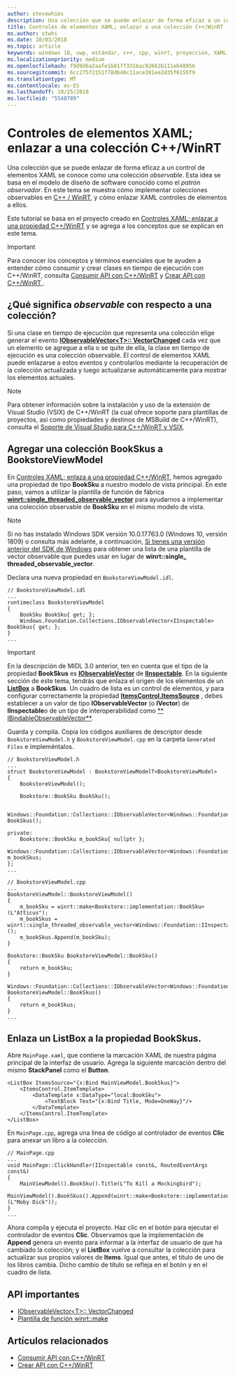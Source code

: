```yaml
---
author: stevewhims
description: Una colección que se puede enlazar de forma eficaz a un control de elementos XAML se conoce como una colección *observable*. Este tema muestra cómo implementar y consumir una colección observable y cómo enlazar un control de elementos XAML a dicha colección.
title: Controles de elementos XAML; enlazar a una colección C++/WinRT
ms.author: stwhi
ms.date: 10/03/2018
ms.topic: article
keywords: windows 10, uwp, estándar, c++, cpp, winrt, proyección, XAML, control, enlace, colección
ms.localizationpriority: medium
ms.openlocfilehash: f9d9d6a2aafe1b81ff331bac92662b111eb48956
ms.sourcegitcommit: 6cc275f2151f78db40c11ace381ee2d35f0155f9
ms.translationtype: MT
ms.contentlocale: es-ES
ms.lasthandoff: 10/25/2018
ms.locfileid: "5548789"
---
```

# <a name="xaml-items-controls-bind-to-a-cwinrt-collection"></a>Controles de elementos XAML; enlazar a una colección C++/WinRT

Una colección que se puede enlazar de forma eficaz a un control de elementos XAML se conoce como una colección *observable*. Esta idea se basa en el modelo de diseño de software conocido como el *patrón observador*. En este tema se muestra cómo implementar colecciones observables en [C++ / WinRT](/windows/uwp/cpp-and-winrt-apis/intro-to-using-cpp-with-winrt), y cómo enlazar XAML controles de elementos a ellos.

Este tutorial se basa en el proyecto creado en [Controles XAML; enlazar a una propiedad C++/WinRT](binding-property.md) y se agrega a los conceptos que se explican en este tema.

> [!IMPORTANT]
> Para conocer los conceptos y términos esenciales que te ayuden a entender cómo consumir y crear clases en tiempo de ejecución con C++/WinRT, consulta [Consumir API con C++/WinRT](consume-apis.md) y [Crear API con C++/WinRT ](author-apis.md).

## <a name="what-does-observable-mean-for-a-collection"></a>¿Qué significa *observable* con respecto a una colección?
Si una clase en tiempo de ejecución que representa una colección elige generar el evento [**IObservableVector&lt;T&gt;:: VectorChanged**](/uwp/api/windows.foundation.collections.iobservablevector-1.vectorchanged) cada vez que un elemento se agregue a ella o se quite de ella, la clase en tiempo de ejecución es una colección observable. El control de elementos XAML puede enlazarse a estos eventos y controlarlos mediante la recuperación de la colección actualizada y luego actualizarse automáticamente para mostrar los elementos actuales.

> [!NOTE]
> Para obtener información sobre la instalación y uso de la extensión de Visual Studio (VSIX) de C++/WinRT (la cual ofrece soporte para plantillas de proyectos, así como propiedades y destinos de MSBuild de C++/WinRT), consulta el [Soporte de Visual Studio para C++/WinRT y VSIX](intro-to-using-cpp-with-winrt.md#visual-studio-support-for-cwinrt-and-the-vsix).

## <a name="add-a-bookskus-collection-to-bookstoreviewmodel"></a>Agregar una colección **BookSkus** a **BookstoreViewModel**

En [Controles XAML; enlaza a una propiedad C++/WinRT](binding-property.md), hemos agregado una propiedad de tipo **BookSku** a nuestro modelo de vista principal. En este paso, vamos a utilizar la plantilla de función de fábrica [**winrt::single_threaded_observable_vector**](/uwp/cpp-ref-for-winrt/single-threaded-observable-vector) para ayudarnos a implementar una colección observable de **BookSku** en el mismo modelo de vista.

> [!NOTE]
> Si no has instalado Windows SDK versión 10.0.17763.0 (Windows 10, versión 1809) o consulta más adelante, a continuación, [Si tienes una versión anterior del SDK de Windows](/uwp/cpp-ref-for-winrt/single-threaded-observable-vector#if-you-have-an-older-version-of-the-windows-sdk) para obtener una lista de una plantilla de vector observable que puedes usar en lugar de **winrt::single_ threaded_observable_vector**.

Declara una nueva propiedad en `BookstoreViewModel.idl`.

```idl
// BookstoreViewModel.idl
...
runtimeclass BookstoreViewModel
{
    BookSku BookSku{ get; };
    Windows.Foundation.Collections.IObservableVector<IInspectable> BookSkus{ get; };
}
...
```

> [!IMPORTANT]
> En la descripción de MIDL 3.0 anterior, ten en cuenta que el tipo de la propiedad **BookSkus** es [**IObservableVector**](/uwp/api/windows.foundation.collections.ivector_t_) de [**IInspectable**](/windows/desktop/api/inspectable/nn-inspectable-iinspectable). En la siguiente sección de este tema, tendrás que enlaza el origen de los elementos de un [**ListBox**](/uwp/api/windows.ui.xaml.controls.listbox) a **BookSkus**. Un cuadro de lista es un control de elementos, y para configurar correctamente la propiedad [**ItemsControl.ItemsSource**](/uwp/api/windows.ui.xaml.controls.itemscontrol.itemssource) , debes establecer a un valor de tipo **IObservableVector** (o **IVector**) de **IInspectable**o de un tipo de interoperabilidad como [** IBindableObservableVector**](/uwp/api/windows.ui.xaml.interop.ibindableobservablevector).

Guarda y compila. Copia los códigos auxiliares de descriptor desde `BookstoreViewModel.h` y `BookstoreViewModel.cpp` en la carpeta `Generated Files` e impleméntalos.

```cppwinrt
// BookstoreViewModel.h
...
struct BookstoreViewModel : BookstoreViewModelT<BookstoreViewModel>
{
    BookstoreViewModel();

    Bookstore::BookSku BookSku();

    Windows::Foundation::Collections::IObservableVector<Windows::Foundation::IInspectable> BookSkus();

private:
    Bookstore::BookSku m_bookSku{ nullptr };
    Windows::Foundation::Collections::IObservableVector<Windows::Foundation::IInspectable> m_bookSkus;
};
...
```

```cppwinrt
// BookstoreViewModel.cpp
...
BookstoreViewModel::BookstoreViewModel()
{
    m_bookSku = winrt::make<Bookstore::implementation::BookSku>(L"Atticus");
    m_bookSkus = winrt::single_threaded_observable_vector<Windows::Foundation::IInspectable>();
    m_bookSkus.Append(m_bookSku);
}

Bookstore::BookSku BookstoreViewModel::BookSku()
{
    return m_bookSku;
}

Windows::Foundation::Collections::IObservableVector<Windows::Foundation::IInspectable> BookstoreViewModel::BookSkus()
{
    return m_bookSkus;
}
...
```

## <a name="bind-a-listbox-to-the-bookskus-property"></a>Enlaza un ListBox a la propiedad **BookSkus**.
Abre `MainPage.xaml`, que contiene la marcación XAML de nuestra página principal de la interfaz de usuario. Agrega la siguiente marcación dentro del mismo **StackPanel** como el **Button**.

```xaml
<ListBox ItemsSource="{x:Bind MainViewModel.BookSkus}">
    <ItemsControl.ItemTemplate>
        <DataTemplate x:DataType="local:BookSku">
            <TextBlock Text="{x:Bind Title, Mode=OneWay}"/>
        </DataTemplate>
    </ItemsControl.ItemTemplate>
</ListBox>
```

En `MainPage.cpp`, agrega una línea de código al controlador de eventos **Clic** para anexar un libro a la colección.

```cppwinrt
// MainPage.cpp
...
void MainPage::ClickHandler(IInspectable const&, RoutedEventArgs const&)
{
    MainViewModel().BookSku().Title(L"To Kill a Mockingbird");
    MainViewModel().BookSkus().Append(winrt::make<Bookstore::implementation::BookSku>(L"Moby Dick"));
}
...
```

Ahora compila y ejecuta el proyecto. Haz clic en el botón para ejecutar el controlador de eventos **Clic**. Observamos que la implementación de **Append** genera un evento para informar a la interfaz de usuario de que ha cambiado la colección; y el **ListBox** vuelve a consultar la colección para actualizar sus propios valores de **Items**. Igual que antes, el título de uno de los libros cambia. Dicho cambio de título se refleja en el botón y en el cuadro de lista.

## <a name="important-apis"></a>API importantes
* [IObservableVector&lt;T&gt;:: VectorChanged](/uwp/api/windows.foundation.collections.iobservablevector-1.vectorchanged)
* [Plantilla de función winrt::make](/uwp/cpp-ref-for-winrt/make)

## <a name="related-topics"></a>Artículos relacionados
* [Consumir API con C++/WinRT](consume-apis.md)
* [Crear API con C++/WinRT](author-apis.md)
